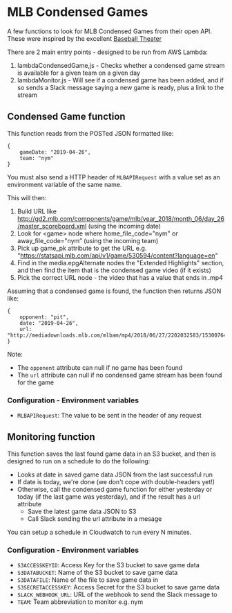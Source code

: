 # MLB Condensed Games

A few functions to look for MLB Condensed Games from their open API. These were inspired by the excellent [Baseball Theater](https://github.com/jakelauer/BaseballTheater)

There are 2 main entry points - designed to be run from AWS Lambda:

1. lambdaCondensedGame,js - Checks whether a condensed game stream is available for a given team on a given day
2. lambdaMonitor.js - Will see if a condensed game has been added, and if so sends a Slack message saying a new game is ready, plus a link to the stream

## Condensed Game function

This function reads from the POSTed JSON formatted like:

```
{
	gameDate: "2019-04-26",
	team: "nym"
}
```

You must also send a HTTP header of ```MLBAPIRequest``` with a value set as an environment variable of the same name.

This will then:

1. Build URL like http://gd2.mlb.com/components/game/mlb/year_2018/month_06/day_26/master_scoreboard.xml (using the incoming date)
2. Look for &lt;game&gt; node where home_file_code="nym" or away_file_code="nym” (using the incoming team)
3. Pick up game_pk attribute to get the URL e.g. "https://statsapi.mlb.com/api/v1/game/530594/content?language=en" 
4. Find in the media.epgAlternate nodes the "Extended Highlights" section, and then find the item that is the condensed game video (if it exists)
5. Pick the correct URL node - the video that has a value that ends in .mp4

Assuming that a condensed game is found, the function then returns JSON like:
```
{
	opponent: "pit",
	date: "2019-04-26",
	url: "http://mediadownloads.mlb.com/mlbam/mp4/2018/06/27/2202032583/1530076464641/asset_1200K.mp4"
}
```

Note:
- The ```opponent``` attribute can null if no game has been found
- The ```url``` attribute can null if no condensed game stream has been found for the game


### Configuration - Environment variables
- ```MLBAPIRequest```: The value to be sent in the header of any request


## Monitoring function

This function saves the last found game data in an S3 bucket, and then is designed to run on a schedule to do the following:

- Looks at date in saved game data JSON from the last successful run
- If date is today, we're done (we don't cope with double-headers yet!)
- Otherwise, call the condensed game function for either yesterday or today (if the last game was yesterday), and if the result has a url attribute
    - Save the latest game data JSON to S3
    - Call Slack sending the url attribute in a mesage


You can setup a schedule in Cloudwatch to run every N minutes.

### Configuration - Environment variables
- ```S3ACCESSKEYID```: Access Key for the S3 bucket to save game data
- ```S3DATABUCKET```: Name of the S3 bucket to save game data
- ```S3DATAFILE```: Name of the file to save game data in
- ```S3SECRETACCESSKEY```: Access Secret for the S3 bucket to save game data
- ```SLACK_WEBHOOK_URL```: URL of the webhook to send the Slack message to
- ```TEAM```: Team abbreviation to monitor e.g. nym

